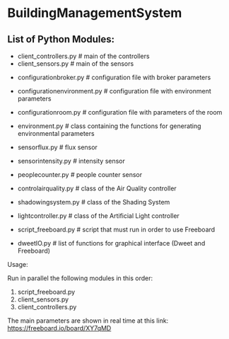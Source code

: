 # BuildingManagementSystem
## List of Python Modules:

 * client_controllers.py  	# main of the controllers
 * client_sensors.py 		# main of the sensors

 - configurationbroker.py 	# configuration file with broker parameters
 - configurationenvironment.py 	# configuration file with environment parameters
 - configurationroom.py 	# configuration file with parameters of the room

 - environment.py 		# class containing the functions for generating environmental parameters

 - sensorflux.py 		# flux sensor
 - sensorintensity.py		# intensity sensor
 - peoplecounter.py 		# people counter sensor

 - controlairquality.py		# class of the Air Quality controller
 - shadowingsystem.py		# class of the Shading System
 - lightcontroller.py 		# class of the Artificial Light controller
 
 - script_freeboard.py 		# script that must run in order to use Freeboard
 - dweetIO.py 			# list of functions for graphical interface (Dweet and Freeboard)



Usage:

Run in parallel the following modules in this order:
 1. script_freeboard.py
 2. client_sensors.py
 3. client_controllers.py

The main parameters are shown in real time at this link:
 https://freeboard.io/board/XY7qMD
